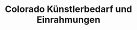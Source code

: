 ---
title: "Colorado Künstlerbedarf und Einrahmungen"
url: /fellbach/colorado-kuenstlerbedarf-und-einrahmungen/
shop: Baumarkt
---